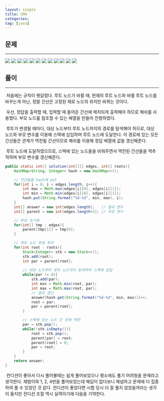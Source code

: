 ```yaml
---
layout: single
title: CM4
categories:
tag: [java]
---
```


## 문제
---

<img src = "https://user-images.githubusercontent.com/76546008/202070292-df080289-9277-4e22-a6f5-5fe405c1fc98.png"/>

<img src="https://user-images.githubusercontent.com/76546008/202070294-58d81bbc-cac1-4ecd-a10c-ba500b50fd59.png"/>

<img src="https://user-images.githubusercontent.com/76546008/202070295-5f7a1c01-14a0-4359-8c8e-db7962288aae.png"/>

<img src="https://user-images.githubusercontent.com/76546008/202070298-a73032dd-4a1f-4a1c-96b5-71f04e6aba1e.png"/>

<img src="https://user-images.githubusercontent.com/76546008/202070301-a6631dc9-6306-4ba1-807c-089a40f6d823.png"/>

<img src="https://user-images.githubusercontent.com/76546008/202070303-93d43264-2b70-4d12-80d2-19971fab8543.png"/>

<img src="https://user-images.githubusercontent.com/76546008/202070312-d11d59db-79a8-494f-8d8a-09f61ef1d393.png"/>

<img src="https://user-images.githubusercontent.com/76546008/202070318-5736d93b-62e1-43bb-967d-dba4f02dc247.png"/>

<img src="https://user-images.githubusercontent.com/76546008/202070325-6e9af3d9-8e95-4a55-b3c0-6b99c42e6eb0.png"/>

<img src="https://user-images.githubusercontent.com/76546008/202070329-02e8f7ea-d994-4e57-9908-9dc1721e1f60.png"/>

<img src="https://user-images.githubusercontent.com/76546008/202070335-24cdbc3d-50c2-4c12-bf5f-8af969b66bb0.png"/>

<img src="https://user-images.githubusercontent.com/76546008/202070343-8e876078-6444-4430-98b6-5f3f821605bb.png"/>


## 풀이
---
&nbsp;처음에는 규칙이 헷갈렸다. 루트 노드가 바뀔 때, 현재의 루트 노드와 바뀔 루트 노드를 바꾸는게 아닌, 정말 간선은 고정된 채로 노드의 위치만 바뀌는 것이다.

&nbsp;우선, 정답을 출력할 때, 입력할 때 들어온 간선에 매치되게 출력해야 하므로 해쉬를 사용했다. 부모 노드를 참조할 수 있는 배열을 만들어 진행하였다.

&nbsp;루트가 변경될 때마다, 대상 노드부터 루트 노드까지의 경로를 탐색해야 하므로, 대상 노드와 부모 변수를 이용해 스택에 삽입하며 루트 노드에 도달한다. 이 경로에 있는 모든 간선들은 관계가 역전될 간선이므로 해쉬를 이용해 정답 배열에 값을 갱신해준다.

&nbsp;루트 노드에 도달하였으므로, 스택에 있는 노드들을 비워주면서 역전된 간선들을 역추적하며 부모 변수를 갱신해준다.

```java
public static int[] solution(int[][] edges, int[] roots){
    HashMap<String, Integer> hash = new HashMap<>();

    // 간선들을 hash에 put
    for(int i = 0; i < edges.length; i++){
        int max = Math.max(edges[i][0], edges[i][1]);
        int min = Math.min(edges[i][0], edges[i][1]);
        hash.put(String.format("%d-%d", min, max), i);
    }
    int[] answer = new int[edges.length];   // 결과 변수
    int[] parent = new int[edges.length+2]; // 부모 변수

    // 부모 초기화
    for(int[] tmp : edges){
        parent[tmp[1]] = tmp[0];
    }

    // 루트 노드 변경 루프
    for(int root : roots){
        Stack<Integer> stk = new Stack<>();
        stk.add(root);
        int par = parent[root];
        
        // 대상 노드부터 루트 노드까지 탐색하여 스택에 삽입
        while(par != 0){
            stk.add(par);
            int min = Math.min(root, par);
            int max = Math.max(root, par);
            // 결과 갱신
            answer[hash.get(String.format("%d-%d", min, max))]++;
            root = par;
            par = parent[root];
        }

        // 스택에 있는 노드 간 관계 역전
        par = stk.pop();
        while(!stk.isEmpty()){
            root = stk.pop();
            parent[par] = root;
            parent[root] = 0;
            par = root;
        }
    }
    return answer;
}
```

&nbsp;컨디션이 좋아서 다시 풀어볼때는 쉽게 풀어보았으나 평소에도 풀기 어려웠을 문제라고 생각한다. 재범이와 1, 2, 4번을 풀어보았는데 해답이 없다보니 체념하고 문제에 더 집중하여 풀 수 있었던 것 같다. 컨디션이 좋았다면 시험 당시 더 잘 풀지 않았을까라는 생각이 들지만 컨디션 조절 역시 실력이기에 다음을 기약한다.